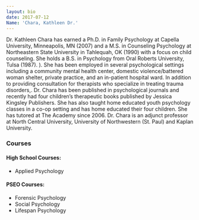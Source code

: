 ```yaml
---
layout: bio
date: 2017-07-12
Name: 'Chara, Kathleen Dr.'
---
```

Dr. Kathleen Chara has earned a Ph.D. in Family Psychology at Capella University, Minneapolis, MN (2007) and a M.S. in Counseling Psychology at Northeastern State University in Tahlequah, OK (1990) with a focus on child counseling. She holds a B.S. in Psychology from Oral Roberts University, Tulsa (1987). ). She has been employed in several psychological settings including a community mental health center, domestic violence/battered woman shelter, private practice, and an in-patient hospital ward. In addition to providing consultation for therapists who specialize in treating trauma disorders,. Dr. Chara has been published in psychological journals and recently had four children’s therapeutic books published by Jessica Kingsley Publishers. She has also taught home educated youth psychology classes in a co-op setting and has home educated their four children. She has tutored at The Academy since 2006. Dr. Chara is an adjunct professor at North Central University, University of Northwestern (St. Paul) and Kaplan University.

### Courses
#### High School Courses:      
* Applied Psychology
#### PSEO Courses:      
* Forensic Psychology
* Social Psychology
* Lifespan Psychology
